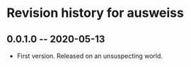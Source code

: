 # Revision history for ausweiss

## 0.0.1.0 -- 2020-05-13

* First version. Released on an unsuspecting world.
